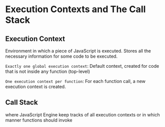 # Execution Contexts and The Call Stack

## Execution Context

Environment in which a piece of JavaScript is executed. Stores all the necessary information for some code to be executed.

`Exactly one global execution context`: Default context, created for code that is not inside any function (top-level)

`One execution context per function`: For each function call, a new execution context is created.

## Call Stack

where JavaScript Engine keep tracks of all execution contexts or in which manner functions should invoke
